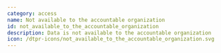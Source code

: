 ```yaml
---
category: access
name: Not available to the accountable organization
id: not_available_to_the_accountable_organization
description: Data is not available to the accountable organization
icon: /dtpr-icons/not_available_to_the_accountable_organization.svg
---
```

